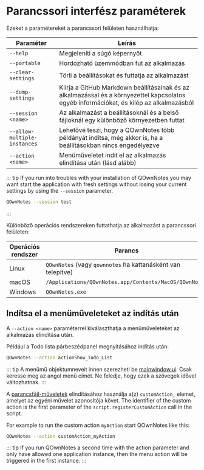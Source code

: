 # Parancssori interfész paraméterek

Ezeket a paramétereket a parancssori felületen használhatja:

| Paraméter                    | Leírás                                                                                                                                   |
| ---------------------------- | ---------------------------------------------------------------------------------------------------------------------------------------- |
| `--help`                     | Megjeleníti a súgó képernyőt                                                                                                             |
| `--portable`                 | Hordozható üzemmódban fut az alkalmazás                                                                                                  |
| `--clear-settings`           | Törli a beállításokat és futtatja az alkalmazást                                                                                         |
| `--dump-settings`            | Kiírja a GitHub Markdown beállításainak és az alkalmazással és a környezettel kapcsolatos egyéb információkat, és kilép az alkalmazásból |
| `--session <name>`     | Az alkalmazást a beállításoknál és a belső fájloknál egy különböző környezetben futtat                                                   |
| `--allow-multiple-instances` | Lehetővé teszi, hogy a QOwnNotes több példányát indítsa, még akkor is, ha a beállításokban nincs engedélyezve                            |
| `--action <name>`      | Menüműveletet indít el az alkalmazás elindítása után (lásd alább)                                                                        |

::: tip If you run into troubles with your installation of QOwnNotes you may want start the application with fresh settings without losing your current settings by using the `--session` parameter.

```bash
QOwnNotes --session test
```
:::

Különböző operációs rendszereken futtathatja az alkalmazást a parancssori felületen:

| Operációs rendszer | Parancs                                                      |
| ------------------ | ------------------------------------------------------------ |
| Linux              | `QOwnNotes` (vagy `qownnotes` ha kattanásként van telepítve) |
| macOS              | `/Applications/QOwnNotes.app/Contents/MacOS/QOwnNotes`       |
| Windows            | `QOwnNotes.exe`                                              |

## Indítsa el a menüműveleteket az indítás után

A ` --action <name> ` paraméterrel kiválaszthatja a menüműveleteket az alkalmazás elindítása után.

Például a Todo lista párbeszédpanel megnyitásához indítás után:

```bash
QOwnNotes --action actionShow_Todo_List
```

::: tip A menümű objektumneveit innen szerezheti be [mainwindow.ui](https://github.com/pbek/QOwnNotes/blob/develop/src/mainwindow.ui). Csak keresse meg az angol menü címét. Ne feledje, hogy ezek a szövegek idővel változhatnak. :::

A [parancsfájl-műveletek](../scripting/methods-and-objects.md#registering-a-custom-action) elindításához használja a(z) `customAction_` elemet, amelyet az egyéni művelet azonosítója követ. The identifier of the custom action is the first parameter of the `script.registerCustomAction` call in the script.

For example to run the custom action `myAction` start QOwnNotes like this:

```bash
QOwnNotes --action customAction_myAction
```

::: tip If you run QOwnNotes a second time with the action parameter and only have allowed one application instance, then the menu action will be triggered in the first instance. :::
